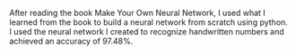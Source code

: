 After reading the book Make Your Own Neural Network, I used what I learned from the book to build a neural network from scratch using python. I used the neural network I created to recognize handwritten numbers and achieved an accuracy of 97.48%.
